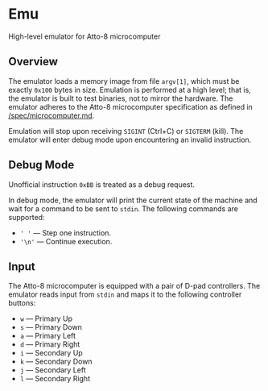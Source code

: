 # Emu

High-level emulator for Atto-8 microcomputer

## Overview

The emulator loads a memory image from file `argv[1]`, which must be exactly `0x100` bytes in size. Emulation is performed at a high level; that is, the emulator is built to test binaries, not to mirror the hardware. The emulator adheres to the Atto-8 microcomputer specification as defined in [/spec/microcomputer.md](../spec/microcomputer.md).

Emulation will stop upon receiving `SIGINT` (Ctrl+C) or `SIGTERM` (kill). The emulator will enter debug mode upon encountering an invalid instruction.

## Debug Mode

Unofficial instruction `0xBB` is treated as a debug request.

In debug mode, the emulator will print the current state of the machine and wait for a command to be sent to `stdin`. The following commands are supported:

- `' '` &mdash; Step one instruction.
- `'\n'` &mdash; Continue execution.

## Input

The Atto-8 microcomputer is equipped with a pair of D-pad controllers. The emulator reads input from `stdin` and maps it to the following controller buttons:

- `w` &mdash; Primary Up
- `s` &mdash; Primary Down
- `a` &mdash; Primary Left
- `d` &mdash; Primary Right
- `i` &mdash; Secondary Up
- `k` &mdash; Secondary Down
- `j` &mdash; Secondary Left
- `l` &mdash; Secondary Right
